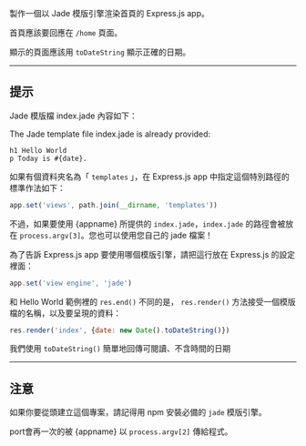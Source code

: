製作一個以 Jade 模版引擎渲染首頁的 Express.js app。

首頁應該要回應在 `/home` 頁面。

顯示的頁面應該用 `toDateString` 顯示正確的日期。


-----------------------------

## 提示

Jade 模版檔 index.jade 內容如下：

The Jade template file index.jade is already provided:

```jade
h1 Hello World
p Today is #{date}.
```

如果有個資料夾名為「 `templates` 」，在 Express.js app 中指定這個特別路徑的標準作法如下：

```js
app.set('views', path.join(__dirname, 'templates'))
```

不過，如果要使用 {appname} 所提供的 `index.jade`，`index.jade` 的路徑會被放在 `process.argv[3]`。您也可以使用您自己的 jade 檔案！

為了告訴 Express.js app 要使用哪個模版引擎，請把這行放在 Express.js 的設定裡面：

```js
app.set('view engine', 'jade')
```

和 Hello World 範例裡的 `res.end()` 不同的是， `res.render()` 方法接受一個模版檔的名稱，以及要呈現的資料：

```js
res.render('index', {date: new Date().toDateString()})
```

我們使用 `toDateString()` 簡單地回傳可閱讀、不含時間的日期

--------------------------------

## 注意

如果你要從頭建立這個專案，請記得用 npm 安裝必備的 `jade` 模版引擎。 

port會再一次的被 {appname} 以 `process.argv[2]` 傳給程式。
